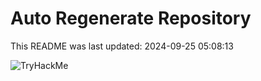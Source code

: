 # Auto Regenerate Repository

This README was last updated: 2024-09-25 05:08:13

 ![TryHackMe](https://tryhackme.com/badge/533634)